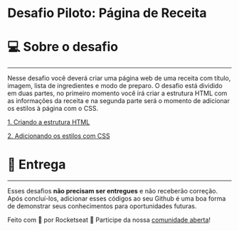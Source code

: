 # Desafio Piloto: Página de Receita

# 💻 Sobre o desafio

---

Nesse desafio você deverá criar uma página web de uma receita com título, imagem, lista de ingredientes e modo de preparo.
O desafio está dividido em duas partes, no primeiro momento você irá criar a estrutura HTML com as informações da receita e na segunda parte será o momento de adicionar os estilos à página com o CSS.

[1. Criando a estrutura HTML](https://www.notion.so/1-Criando-a-estrutura-HTML-a73054c07efa45cc9e7449c6ebf5e046)

[2. Adicionando os estilos com CSS](https://www.notion.so/2-Adicionando-os-estilos-com-CSS-f0797e51911e453eabdc99634a0356a0)

# 📅 Entrega

---

Esses desafios **não precisam ser entregues** e não receberão correção. Após concluí-los, adicionar esses códigos ao seu Github é uma boa forma de demonstrar seus conhecimentos para oportunidades futuras.

Feito com 💜 por Rocketseat 👋 Participe da nossa [comunidade aberta](https://discord.gg/bacwY2gDCF)!